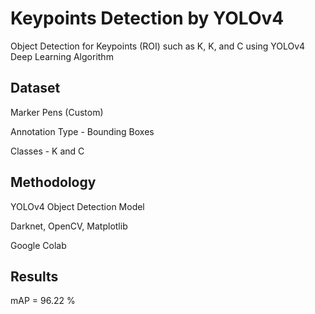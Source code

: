 # Keypoints Detection by YOLOv4

Object Detection for Keypoints (ROI) such as K, K, and C using YOLOv4 Deep Learning Algorithm

## Dataset

Marker Pens (Custom)

Annotation Type - Bounding Boxes

Classes - K and C

## Methodology

YOLOv4 Object Detection Model

Darknet, OpenCV, Matplotlib

Google Colab

## Results

mAP = 96.22 %
